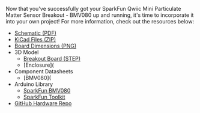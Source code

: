 Now that you've successfully got your SparkFun Qwiic Mini Particulate Matter Sensor Breakout - BMV080 up and running, it's time to incorporate it into your own project! For more information, check out the resources below:

* [Schematic (PDF)](../assets/board_files/SparkFun_Particulate_Matter_Sensor_Breakout_BMV080_v10_Schematic.pdf)
* [KiCad Files (ZIP)](../assets/board_files/SparkFun_Particulate_Matter_Sensor_Breakout_BMV080_v10.zip)
* [Board Dimensions (PNG)](../assets/img/SparkFun_Particulate_Matter_Sensor_Breakout_BMV080_Board_Dimensions.png)
* 3D Model
    * [Breakout Board (STEP)](../assets/3d_model/SparkFun_BMV080_v10_3D_model.step)
    * [Enclosure](
* Component Datasheets
    * [BMV080](
* Arduino Library
    * [SparkFun BMV080](https://github.com/sparkfun/SparkFun_BMV080_Arduino_Library)
    * [SparkFun Toolkit](https://github.com/sparkfun/SparkFun_Toolkit)
* [GitHub Hardware Repo](https://github.com/sparkfun/SparkFun_Particulate_Matter_Sensor_Breakout_BMV080/)
